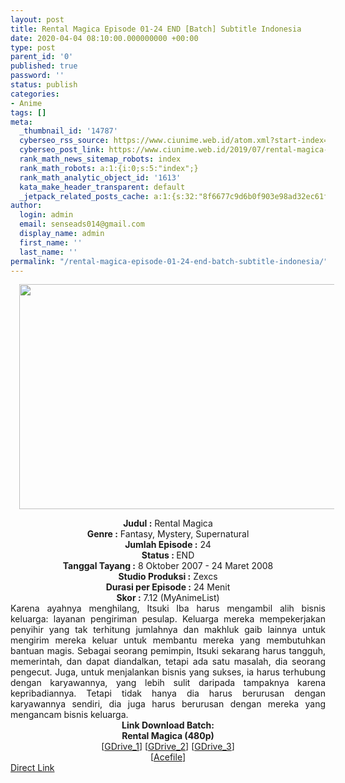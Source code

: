 ```yaml
---
layout: post
title: Rental Magica Episode 01-24 END [Batch] Subtitle Indonesia
date: 2020-04-04 08:10:00.000000000 +00:00
type: post
parent_id: '0'
published: true
password: ''
status: publish
categories:
- Anime
tags: []
meta:
  _thumbnail_id: '14787'
  cyberseo_rss_source: https://www.ciunime.web.id/atom.xml?start-index=751&max-results=150
  cyberseo_post_link: https://www.ciunime.web.id/2019/07/rental-magica-episode-01-24-end-batch.html
  rank_math_news_sitemap_robots: index
  rank_math_robots: a:1:{i:0;s:5:"index";}
  rank_math_analytic_object_id: '1613'
  kata_make_header_transparent: default
  _jetpack_related_posts_cache: a:1:{s:32:"8f6677c9d6b0f903e98ad32ec61f8deb";a:2:{s:7:"expires";i:1658634680;s:7:"payload";a:0:{}}}
author:
  login: admin
  email: senseads014@gmail.com
  display_name: admin
  first_name: ''
  last_name: ''
permalink: "/rental-magica-episode-01-24-end-batch-subtitle-indonesia/"
---
```

<div class="separator" style="clear: both; text-align: center;"><a href="https://1.bp.blogspot.com/-7TDONO5lPzk/XS863YiVrCI/AAAAAAAAb48/pE5nr1y7hpwISI_xuQ7x-RHLn7pknPuMACLcBGAs/s1600/Rental%2BMagica.jpg" imageanchor="1" style="margin-left: 1em; margin-right: 1em;"><img border="0" data-original-height="720" data-original-width="1280" height="360" src="{{ site.baseurl }}/assets/2020/04/Rental%2BMagica.jpg" width="640" /></a></div>
<p>
<div style="text-align: center;"><b>Judul</b><b><b> </b>:</b> Rental Magica</div>
<div style="text-align: center;"><b><b>Genre :</b></b> Fantasy, Mystery, Supernatural</div>
<div style="text-align: center;"><b>Jumlah Episode :</b> 24<br /><b>Status :&nbsp;</b>END<br /><b>Tanggal Tayang :</b> 8 Oktober 2007 - 24 Maret 2008<br /><b>Studio Produksi :</b> Zexcs<br /><b>Durasi per Episode :</b> 24 Menit</div>
<div style="text-align: center;"><b>Skor :</b> 7.12 (MyAnimeList)</div>
<div style="text-align: center;"></div>
<div style="text-align: justify;">Karena ayahnya menghilang, Itsuki Iba harus mengambil alih bisnis keluarga: layanan pengiriman pesulap. Keluarga mereka mempekerjakan penyihir yang tak terhitung jumlahnya dan makhluk gaib lainnya untuk mengirim mereka keluar untuk membantu mereka yang membutuhkan bantuan magis. Sebagai seorang pemimpin, Itsuki sekarang harus tangguh, memerintah, dan dapat diandalkan, tetapi ada satu masalah, dia seorang pengecut. Juga, untuk menjalankan bisnis yang sukses, ia harus terhubung dengan karyawannya, yang lebih sulit daripada tampaknya karena kepribadiannya. Tetapi tidak hanya dia harus berurusan dengan karyawannya sendiri, dia juga harus berurusan dengan mereka yang mengancam bisnis keluarga.</div>
<div style="text-align: justify;"></div>
<div style="text-align: justify;"></div>
<div style="text-align: center;"><b>Link Download Batch:</b></div>
<div style="text-align: center;"><b>Rental Magica (480p)</b></div>
<div style="text-align: center;">[<a href="https://drive.google.com/uc?id=1YQjJMQv_SNUOIrkYEv9hfK7Q3BJZmQ7n" target="_blank" rel="noopener">GDrive_1</a>] [<a href="https://drive.google.com/uc?id=1R7-lWYGyrajTNjoeiV3BIH_AG-RPV-Le" target="_blank" rel="noopener">GDrive_2</a>] [<a href="https://docs.google.com/uc?id=1BEJGVNPfOio8nndx0aCTYSH-UnQUD7Nc" target="_blank" rel="noopener">GDrive_3</a>]<br />[<a href="https://acefile.co/f/9543950/kusonime-penyihir-sewaan-480p-rar" target="_blank" rel="noopener">Acefile</a>]</div>
<link rel="stylesheet" href="https://cdnjs.cloudflare.com/ajax/libs/font-awesome/4.7.0/css/font-awesome.min.css" />
<div class="divbtn"> <a href="https://handymansurrender.com/fihup8buzv?key=94550f7ce39444073321dde3b8782f97" class="btn"><i class="fa fa-download"></i> Direct Link</a> </div>
